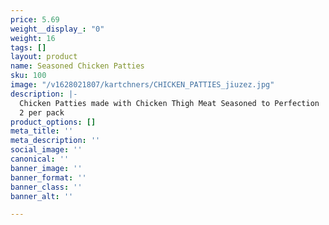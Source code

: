 ```yaml
---
price: 5.69
weight__display_: "0"
weight: 16
tags: []
layout: product
name: Seasoned Chicken Patties
sku: 100
image: "/v1628021807/kartchners/CHICKEN_PATTIES_jiuzez.jpg"
description: |-
  Chicken Patties made with Chicken Thigh Meat Seasoned to Perfection
  2 per pack
product_options: []
meta_title: ''
meta_description: ''
social_image: ''
canonical: ''
banner_image: ''
banner_format: ''
banner_class: ''
banner_alt: ''

---
```

